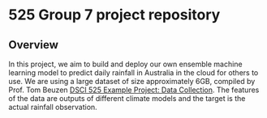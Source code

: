 # 525 Group 7 project repository

## Overview


In this project, we aim to build and deploy our own ensemble machine learning model to predict daily rainfall in Australia in the cloud for others to use. We are using a large dataset of size approximately 6GB, compiled by Prof. Tom Beuzen [DSCI 525 Example Project: Data Collection](https://github.ubc.ca/MDS-2020-21/DSCI_525_web-cloud-comp_students/blob/master/get_data.ipynb). The features of the data are outputs of different climate models and the target is the actual rainfall observation. 
